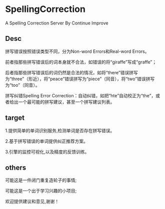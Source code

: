 # SpellingCorrection
A Spelling Correction Server By Continue Improve
## Desc
拼写错误按照错误类型不同，分为Non-word Errors和Real-word Errors。

前者指那些拼写错误后的词本身就不合法，如错误的将“giraffe”写成“graffe”；

后者指那些拼写错误后的词仍然是合法的情况，如将“there”错误拼写为“three”（形近），将“peace”错误拼写为“piece”（同音），将“two”错误拼写为“too”（同音）。

拼写纠错Spelling Error Correction：自动纠错，如把“hte”自动校正为“the”，或者给出一个最可能的拼写建议，甚至一个拼写建议列表。
## target
1.提供简单的单词识别服务,检测单词是否存在拼写错误。

2.基于拼写错误的单词提供纠正推荐方案。

3.引擎的监控可视化,以及精度的反馈训练。
## others
可能这是一件闭门重复造轮子的事情;

可能这是一个出于学习兴趣的小项目;

欢迎提供建议和意见,谢谢！


